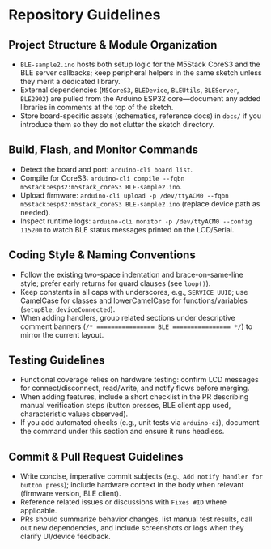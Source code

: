 # Repository Guidelines

## Project Structure & Module Organization
- `BLE-sample2.ino` hosts both setup logic for the M5Stack CoreS3 and the BLE server callbacks; keep peripheral helpers in the same sketch unless they merit a dedicated library.
- External dependencies (`M5CoreS3`, `BLEDevice`, `BLEUtils`, `BLEServer`, `BLE2902`) are pulled from the Arduino ESP32 core—document any added libraries in comments at the top of the sketch.
- Store board-specific assets (schematics, reference docs) in `docs/` if you introduce them so they do not clutter the sketch directory.

## Build, Flash, and Monitor Commands
- Detect the board and port: `arduino-cli board list`.
- Compile for CoreS3: `arduino-cli compile --fqbn m5stack:esp32:m5stack_coreS3 BLE-sample2.ino`.
- Upload firmware: `arduino-cli upload -p /dev/ttyACM0 --fqbn m5stack:esp32:m5stack_coreS3 BLE-sample2.ino` (replace device path as needed).
- Inspect runtime logs: `arduino-cli monitor -p /dev/ttyACM0 --config 115200` to watch BLE status messages printed on the LCD/Serial.

## Coding Style & Naming Conventions
- Follow the existing two-space indentation and brace-on-same-line style; prefer early returns for guard clauses (see `loop()`).
- Keep constants in all caps with underscores, e.g., `SERVICE_UUID`; use CamelCase for classes and lowerCamelCase for functions/variables (`setupBle`, `deviceConnected`).
- When adding handlers, group related sections under descriptive comment banners (`/* ================ BLE ================ */`) to mirror the current layout.

## Testing Guidelines
- Functional coverage relies on hardware testing: confirm LCD messages for connect/disconnect, read/write, and notify flows before merging.
- When adding features, include a short checklist in the PR describing manual verification steps (button presses, BLE client app used, characteristic values observed).
- If you add automated checks (e.g., unit tests via `arduino-ci`), document the command under this section and ensure it runs headless.

## Commit & Pull Request Guidelines
- Write concise, imperative commit subjects (e.g., `Add notify handler for button press`); include hardware context in the body when relevant (firmware version, BLE client).
- Reference related issues or discussions with `Fixes #ID` where applicable.
- PRs should summarize behavior changes, list manual test results, call out new dependencies, and include screenshots or logs when they clarify UI/device feedback.
